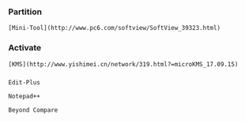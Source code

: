 ### Partition

    [Mini-Tool](http://www.pc6.com/softview/SoftView_39323.html)

### Activate

    [KMS](http://www.yishimei.cn/network/319.html?=microKMS_17.09.15)
### 

    Edit-Plus
    
    Notepad++
    
    Beyond Compare
    
    
    
    
